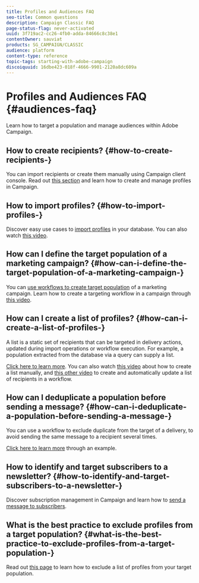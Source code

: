 ```yaml
---
title: Profiles and Audiences FAQ
seo-title: Common questions
description: Campaign Classic FAQ
page-status-flag: never-activated
uuid: 3f719ac2-cc26-4fb0-adda-84666c8c38e1
contentOwner: sauviat
products: SG_CAMPAIGN/CLASSIC
audience: platform
content-type: reference
topic-tags: starting-with-adobe-campaign
discoiquuid: 16dbe423-018f-4666-9901-2120a8dc609a
---
```


# Profiles and Audiences FAQ {#audiences-faq}

Learn how to target a population and manage audiences within Adobe Campaign.

## How to create recipients? {#how-to-create-recipients-}

You can import recipients or create them manually using Campaign client console. Read out [this section](../../platform/using/about-profiles.md) and learn how to create and manage profiles in Campaign.

## How to import profiles? {#how-to-import-profiles-}

Discover easy use cases to [import profiles](../../platform/using/importing-data.md#generic-import-samples) in your database. You can also watch [this video](https://docs.adobe.com/content/help/en/campaign-learn/campaign-classic-tutorials/getting-started/importing-profiles.html).

## How can I define the target population of a marketing campaign? {#how-can-i-define-the-target-population-of-a-marketing-campaign-}

You can [use workflows to create target population](../../campaign/using/marketing-campaign-deliveries.md#building-the-main-target-in-a-workflow) of a marketing campaign. Learn how to create a targeting workflow in a campaign through [this video](https://docs.adobe.com/content/help/en/campaign-learn/campaign-classic-tutorials/getting-started/creating-a-workflow.html).

## How can I create a list of profiles? {#how-can-i-create-a-list-of-profiles-}

A list is a static set of recipients that can be targeted in delivery actions, updated during import operations or workflow execution. For example, a population extracted from the database via a query can supply a list.

[Click here to learn more](../../platform/using/creating-and-managing-lists.md#creating-a-profile-list-from-a-group). You can also watch [this video](https://docs.adobe.com/content/help/en/campaign-learn/campaign-classic-tutorials/getting-started/creating-a-list-of-recipients.html) about how to create a list manually, and [this other video](https://docs.adobe.com/content/help/en/campaign-classic-learn/tutorials/profile-management/creating-a-list-of-recipients.html) to create and automatically update a list of recipients in a workflow.

## How can I deduplicate a population before sending a message? {#how-can-i-deduplicate-a-population-before-sending-a-message-}

You can use a workflow to exclude duplicate from the target of a delivery, to avoid sending the same message to a recipient several times.

[Click here to learn more](../../workflow/using/deduplication.md#example--identify-the-duplicates-before-a-delivery) through an example.

## How to identify and target subscribers to a newsletter? {#how-to-identify-and-target-subscribers-to-a-newsletter-}

Discover subscription management in Campaign and learn how to [send a message to subscribers](../../delivery/using/managing-subscriptions.md).

## What is the best practice to exclude profiles from a target population? {#what-is-the-best-practice-to-exclude-profiles-from-a-target-population-}

Read out [this page](../../workflow/using/read-list.md) to learn how to exclude a list of profiles from your target population.
